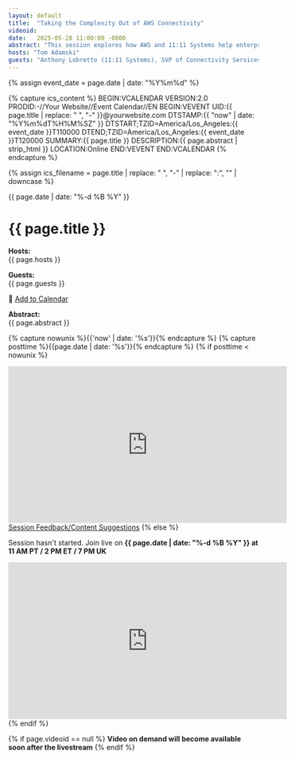 ```yaml
---
layout: default
title:  "Taking the Complexity Out of AWS Connectivity"
videoid: 
date:   2025-05-28 11:00:00 -0800
abstract: "This session explores how AWS and 11:11 Systems help enterprises move mission-critical, high-volume data into AWS easily and reliably. Leveraging 11:11’s managed connectivity for AWS Direct Connect, businesses gain SLA-backed, private cloud access with flexible bandwidth, integrated last-mile options, and full network visibility. The solution eliminates the complexity of managing hardware, carrier negotiations, or infrastructure, while streamlining deployment through the AWS Marketplace. Ideal for cloud architects, infrastructure teams, and network decision-makers managing data-intensive workloads that demand high performance and availability."
hosts: "Tom Adamski"
guests: "Anthony Lobretto (11:11 Systems), SVP of Connectivity Services <br> Anthony Papaleo (11:11 Systems), Network Solutions Architect"
---
```


{% assign event_date = page.date | date: "%Y%m%d" %}

{% capture ics_content %}
BEGIN:VCALENDAR
VERSION:2.0
PRODID:-//Your Website//Event Calendar//EN
BEGIN:VEVENT
UID:{{ page.title | replace: " ", "-" }}@yourwebsite.com
DTSTAMP:{{ "now" | date: "%Y%m%dT%H%M%SZ" }}
DTSTART;TZID=America/Los_Angeles:{{ event_date }}T110000
DTEND;TZID=America/Los_Angeles:{{ event_date }}T120000
SUMMARY:{{ page.title }}
DESCRIPTION:{{ page.abstract | strip_html }}
LOCATION:Online
END:VEVENT
END:VCALENDAR
{% endcapture %}

{% assign ics_filename = page.title | replace: " ", "-" | replace: ":", "" | downcase %}


<div class="content-area">
  <span class="date">{{ page.date | date: "%-d %B %Y" }}</span>

  <h1>{{ page.title }}</h1>

  <p><b>Hosts:</b><br>{{ page.hosts }}</p>
  <p><b>Guests:</b><br>{{ page.guests }}</p>
  <p>
    📅 <a href="data:text/calendar;charset=utf8,{{ ics_content | uri_escape }}" 
          download="{{ ics_filename }}.ics">
          Add to Calendar
       </a>
  </p>
  <div class="abstract">
    <b>Abstract:</b><br>{{ page.abstract }}
  </div>

  {% capture nowunix %}{{'now' | date: '%s'}}{% endcapture %}
  {% capture posttime %}{{page.date | date: '%s'}}{% endcapture %}
  {% if posttime < nowunix %}   
    <div class="video-container">
      <iframe 
        src="https://www.youtube.com/embed/{{ page.videoid }}?autoplay=0" 
        height="315" 
        width="560" 
        allowfullscreen 
        frameborder="0">
    </iframe>
    </div>
    <a href="https://pulse.aws/survey/6ONETCNV" class="button">Session Feedback/Content Suggestions</a>
  {% else %}
    <p>Session hasn't started. Join live on <b>{{ page.date | date: "%-d %B %Y" }} at 11 AM PT / 2 PM ET / 7 PM UK</b></p>
    <div class="video-container">
      <iframe src="https://player.twitch.tv/?channel=aws&parent=www.theroutingloop.net&parent=127.0.0.1&autoplay=false" height="315" width="560" allowfullscreen="" frameborder="0"></iframe>
    </div>
  {% endif %}

  {% if page.videoid == null %}
    <b>Video on demand will become available soon after the livestream</b>
  {% endif %}
</div>
